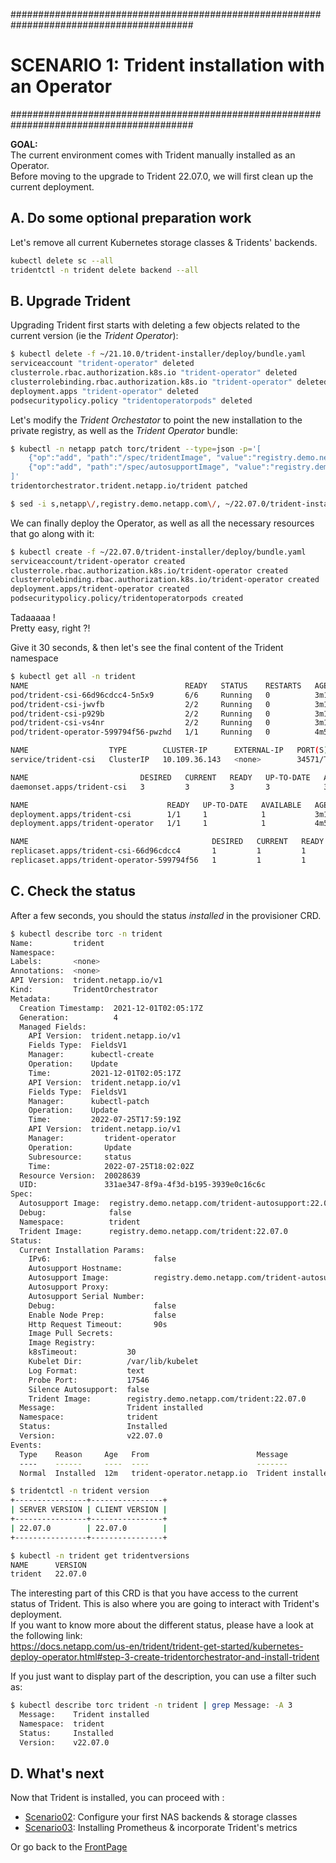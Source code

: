 #########################################################################################
# SCENARIO 1: Trident installation with an Operator
#########################################################################################

**GOAL:**  
The current environment comes with Trident manually installed as an Operator.  
Before moving to the upgrade to Trident 22.07.0, we will first clean up the current deployment.  

## A. Do some optional preparation work

Let's remove all current Kubernetes storage classes & Tridents' backends.

```bash
kubectl delete sc --all
tridentctl -n trident delete backend --all
```

## B. Upgrade Trident

Upgrading Trident first starts with deleting a few objects related to the current version (ie the _Trident Operator_):

```bash
$ kubectl delete -f ~/21.10.0/trident-installer/deploy/bundle.yaml
serviceaccount "trident-operator" deleted
clusterrole.rbac.authorization.k8s.io "trident-operator" deleted
clusterrolebinding.rbac.authorization.k8s.io "trident-operator" deleted
deployment.apps "trident-operator" deleted
podsecuritypolicy.policy "tridentoperatorpods" deleted
```

Let's modify the _Trident Orchestator_ to point the new installation to the private registry, as well as the _Trident Operator_ bundle:

```bash
$ kubectl -n netapp patch torc/trident --type=json -p='[ 
    {"op":"add", "path":"/spec/tridentImage", "value":"registry.demo.netapp.com/trident:22.07.0"}, 
    {"op":"add", "path":"/spec/autosupportImage", "value":"registry.demo.netapp.com/trident-autosupport:22.07.0"}
]'
tridentorchestrator.trident.netapp.io/trident patched

$ sed -i s,netapp\/,registry.demo.netapp.com\/, ~/22.07.0/trident-installer/deploy/bundle.yaml
```

We can finally deploy the Operator, as well as all the necessary resources that go along with it:

```bash
$ kubectl create -f ~/22.07.0/trident-installer/deploy/bundle.yaml
serviceaccount/trident-operator created
clusterrole.rbac.authorization.k8s.io/trident-operator created
clusterrolebinding.rbac.authorization.k8s.io/trident-operator created
deployment.apps/trident-operator created
podsecuritypolicy.policy/tridentoperatorpods created
```

Tadaaaaa !  
Pretty easy, right ?!  

Give it 30 seconds, & then let's see the final content of the Trident namespace

```bash
$ kubectl get all -n trident
NAME                                   READY   STATUS    RESTARTS   AGE
pod/trident-csi-66d96cdcc4-5n5x9       6/6     Running   0          3m15s
pod/trident-csi-jwvfb                  2/2     Running   0          3m15s
pod/trident-csi-p929b                  2/2     Running   0          3m15s
pod/trident-csi-vs4nr                  2/2     Running   0          3m15s
pod/trident-operator-599794f56-pwzhd   1/1     Running   0          4m50s

NAME                  TYPE        CLUSTER-IP      EXTERNAL-IP   PORT(S)              AGE
service/trident-csi   ClusterIP   10.109.36.143   <none>        34571/TCP,9220/TCP   3m16s

NAME                         DESIRED   CURRENT   READY   UP-TO-DATE   AVAILABLE   NODE SELECTOR                                     AGE
daemonset.apps/trident-csi   3         3         3       3            3           kubernetes.io/arch=amd64,kubernetes.io/os=linux   3m15s

NAME                               READY   UP-TO-DATE   AVAILABLE   AGE
deployment.apps/trident-csi        1/1     1            1           3m15s
deployment.apps/trident-operator   1/1     1            1           4m50s

NAME                                         DESIRED   CURRENT   READY   AGE
replicaset.apps/trident-csi-66d96cdcc4       1         1         1       3m15s
replicaset.apps/trident-operator-599794f56   1         1         1       4m50s
```

## C. Check the status

After a few seconds, you should the status _installed_ in the provisioner CRD.

```bash
$ kubectl describe torc -n trident
Name:         trident
Namespace:
Labels:       <none>
Annotations:  <none>
API Version:  trident.netapp.io/v1
Kind:         TridentOrchestrator
Metadata:
  Creation Timestamp:  2021-12-01T02:05:17Z
  Generation:          4
  Managed Fields:
    API Version:  trident.netapp.io/v1
    Fields Type:  FieldsV1
    Manager:      kubectl-create
    Operation:    Update
    Time:         2021-12-01T02:05:17Z
    API Version:  trident.netapp.io/v1
    Fields Type:  FieldsV1
    Manager:      kubectl-patch
    Operation:    Update
    Time:         2022-07-25T17:59:19Z
    API Version:  trident.netapp.io/v1
    Manager:         trident-operator
    Operation:       Update
    Subresource:     status
    Time:            2022-07-25T18:02:02Z
  Resource Version:  20028639
  UID:               331ae347-8f9a-4f3d-b195-3939e0c16c6c
Spec:
  Autosupport Image:  registry.demo.netapp.com/trident-autosupport:22.07.0
  Debug:              false
  Namespace:          trident
  Trident Image:      registry.demo.netapp.com/trident:22.07.0
Status:
  Current Installation Params:
    IPv6:                       false
    Autosupport Hostname:
    Autosupport Image:          registry.demo.netapp.com/trident-autosupport:22.07.0
    Autosupport Proxy:
    Autosupport Serial Number:
    Debug:                      false
    Enable Node Prep:           false
    Http Request Timeout:       90s
    Image Pull Secrets:
    Image Registry:
    k8sTimeout:           30
    Kubelet Dir:          /var/lib/kubelet
    Log Format:           text
    Probe Port:           17546
    Silence Autosupport:  false
    Trident Image:        registry.demo.netapp.com/trident:22.07.0
  Message:                Trident installed
  Namespace:              trident
  Status:                 Installed
  Version:                v22.07.0
Events:
  Type    Reason     Age   From                        Message
  ----    ------     ----  ----                        -------
  Normal  Installed  12m   trident-operator.netapp.io  Trident installed

$ tridentctl -n trident version
+----------------+----------------+
| SERVER VERSION | CLIENT VERSION |
+----------------+----------------+
| 22.07.0        | 22.07.0        |
+----------------+----------------+

$ kubectl -n trident get tridentversions
NAME      VERSION
trident   22.07.0
```

The interesting part of this CRD is that you have access to the current status of Trident.
This is also where you are going to interact with Trident's deployment.  
If you want to know more about the different status, please have a look at the following link:  
https://docs.netapp.com/us-en/trident/trident-get-started/kubernetes-deploy-operator.html#step-3-create-tridentorchestrator-and-install-trident
  
If you just want to display part of the description, you can use a filter such as:

```bash
$ kubectl describe torc trident -n trident | grep Message: -A 3
  Message:    Trident installed
  Namespace:  trident
  Status:     Installed
  Version:    v22.07.0
```

## D. What's next

Now that Trident is installed, you can proceed with :  

- [Scenario02](../../Scenario02):  Configure your first NAS backends & storage classes  
- [Scenario03](../../Scenario03):  Installing Prometheus & incorporate Trident's metrics  

Or go back to the [FrontPage](https://github.com/YvosOnTheHub/LabNetApp)